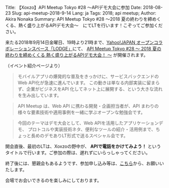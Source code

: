 Title: 【Xoxzo】API Meetup Tokyo #28 〜APIデモ大会に参加
Date: 2018-08-23
Slug: api-meetup-2018-9-14
Lang: ja
Tags: 2018; api meetup; 
Author: Akira Nonaka
Summary: API Meetup Tokyo #28 〜2018 夏の終わりを締めくくる、熱く盛り上がるAPIデモ大会〜　にてLTを行います！こぞってご参加ください。

来たる2018年9月14日金曜日、19時より21時まで、[Yahoo!JAPAN オープンコラボレーションスペース「LODGE」](https://lodge.yahoo.co.jp/)にて、
[API Meetup Tokyo #28 ～ 2018 夏の終わりを締めくくる 熱く盛り上がるAPIデモ大会！ ～](https://api-meetup.doorkeeper.jp/events/78821)
が開催されます。

（イベント紹介ページより）
>モバイルアプリの爆発的な普及をきっかけに、サービスバックエンドの Web API化が急速に進んでいます。 
>この動きは単なる内部実装に留まらず、企業がビジネスをAPI 化してネット上に展開する、という大きな流れを生み出しています。

>API Meetup は、Web API に携わる開発・企画担当者が、API まわりの様々な要素技術や適用事例を一緒に学ぶオープンな勉強会です。

>今回のテーマはデモ大会として、Web APIを活用したアプリケーションデモ、
>プロトコルや実装技術ネタ、便利なツールの紹介・活用例まで、ちょっと長めのデモありLT形式で送るスペシャル会です。

開会直後、最初のLTは、Xoxzoの野中が、 **APIで電話をかけてみよう！** というタイトルで行います。ご参加の際は、遅れずにいらっしゃってください。

終了後には、懇親会もあるようです、参加申し込み等は、[こちら](https://api-meetup.doorkeeper.jp/events/78821)から、お願いいたします。

会場でお会いできるのを楽しみにしております。
